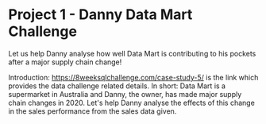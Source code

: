# Project 1 - Danny Data Mart Challenge
Let us help Danny analyse how well Data Mart is contributing to his pockets after a major supply chain change!

Introduction: https://8weeksqlchallenge.com/case-study-5/ is the link which provides the data challenge related details.
In short: Data Mart is a supermarket in Australia and Danny, the owner, has made major supply chain changes in 2020. Let's help Danny analyse the effects of this change in the sales performance from the sales data given. 
